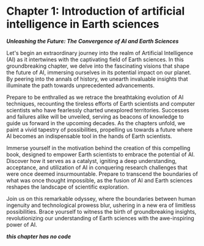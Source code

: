 # Chapter 1:  Introduction of artificial intelligence in Earth sciences

***Unleashing the Future: The Convergence of AI and Earth Sciences***

Let's begin an extraordinary journey into the realm of Artificial Intelligence (AI) as it intertwines with the captivating field of Earth sciences. In this groundbreaking chapter, we delve into the fascinating visions that shape the future of AI, immersing ourselves in its potential impact on our planet. By peering into the annals of history, we unearth invaluable insights that illuminate the path towards unprecedented advancements.

Prepare to be enthralled as we retrace the breathtaking evolution of AI techniques, recounting the tireless efforts of Earth scientists and computer scientists who have fearlessly charted unexplored territories. Successes and failures alike will be unveiled, serving as beacons of knowledge to guide us forward in the upcoming decades. As the chapters unfold, we paint a vivid tapestry of possibilities, propelling us towards a future where AI becomes an indispensable tool in the hands of Earth scientists.

Immerse yourself in the motivation behind the creation of this compelling book, designed to empower Earth scientists to embrace the potential of AI. Discover how it serves as a catalyst, igniting a deep understanding, acceptance, and utilization of AI in conquering research challenges that were once deemed insurmountable. Prepare to transcend the boundaries of what was once thought impossible, as the fusion of AI and Earth sciences reshapes the landscape of scientific exploration.

Join us on this remarkable odyssey, where the boundaries between human ingenuity and technological prowess blur, ushering in a new era of limitless possibilities. Brace yourself to witness the birth of groundbreaking insights, revolutionizing our understanding of Earth sciences with the awe-inspiring power of AI.

***this chapter has no code***
